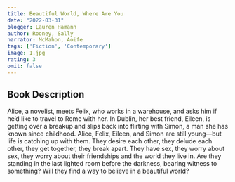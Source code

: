 ```yaml
---
title: Beautiful World, Where Are You
date: "2022-03-31"
blogger: Lauren Hamann
author: Rooney, Sally
narrator: McMahon, Aoife
tags: ['Fiction', 'Contemporary']
image: 1.jpg
rating: 3
omit: false
---
```



## Book Description

Alice, a novelist, meets Felix, who works in a warehouse, and asks him if he’d like to travel to Rome with her. In Dublin, her best friend, Eileen, is getting over a breakup and slips back into flirting with Simon, a man she has known since childhood. Alice, Felix, Eileen, and Simon are still young—but life is catching up with them. They desire each other, they delude each other, they get together, they break apart. They have sex, they worry about sex, they worry about their friendships and the world they live in. Are they standing in the last lighted room before the darkness, bearing witness to something? Will they find a way to believe in a beautiful world?